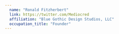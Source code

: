 ```yaml
---
  name: "Ronald Fitzherbert"
  link: https://twitter.com/Mediocred
  affiliation: "Blue Gothic Design Studios, LLC"
  occupation_title: "Founder"
---
```

